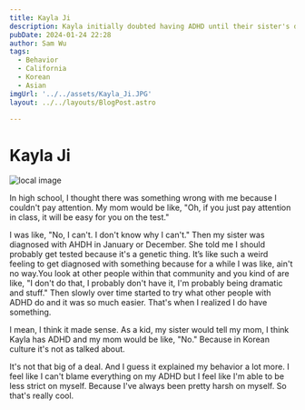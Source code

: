 ```yaml
---
title: Kayla Ji
description: Kayla initially doubted having ADHD until their sister's diagnosis prompted testing.
pubDate: 2024-01-24 22:28
author: Sam Wu
tags:
  - Behavior
  - California
  - Korean
  - Asian
imgUrl: '../../assets/Kayla_Ji.JPG'
layout: ../../layouts/BlogPost.astro

---
```

# Kayla Ji

![local image](../../assets/Kayla_Ji.JPG)

In high school, I thought there was something wrong with me because I couldn't pay attention. My mom would be like, "Oh, if you just pay attention in class, it will be easy for you on the test."

I was like, "No, I can't. I don't know why I can't." Then my sister was diagnosed with AHDH in January or December. She told me I should probably get tested because it's a genetic thing. It’s like such a weird feeling to get diagnosed with something because for a while I was like, ain't no way.You look at other people within that community and you kind of are like, "I don't do that, I probably don't have it, I'm probably being dramatic and stuff." Then slowly over time started to try what other people with ADHD do and it was so much easier. That's when I realized I do have something. 

I mean, I think it made sense. As a kid, my sister would tell my mom, I think Kayla has ADHD and my mom would be like, "No." Because in Korean culture it's not as talked about.

It's not that big of a deal. And I guess it explained my behavior a lot more. I feel like I can't blame everything on my ADHD but I feel like I'm able to be less strict on myself. Because I've always been pretty harsh on myself. So that's really cool.
